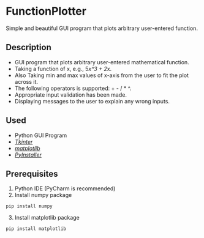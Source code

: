 # FunctionPlotter
Simple and beautiful GUI program that plots arbitrary user-entered function.

## Description
- GUI program that plots arbitrary user-entered mathematical function.
- Taking a function of x, e.g., 5*x^3 + 2*x.
- Also Taking min and max values of x-axis from the user to fit the plot across it.
- The following operators is supported: + - / * ^.
- Appropriate input validation has been made.
- Displaying messages to the user to explain any wrong inputs.

## Used
- Python GUI Program
- [*Tkinter*](https://docs.python.org/3/library/tkinter.html)
- [*matplotlib*](https://matplotlib.org/stable/contents.html)
- [*PyInstaller*](https://www.pyinstaller.org/)

## Prerequisites
1. Python IDE (PyCharm is recommended)
2. Install numpy package
```
pip install numpy
```
3. Install matplotlib package
```
pip install matplotlib
```




